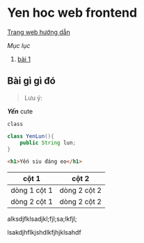 # Yen hoc web frontend 

[Trang web hướng dẫn](https://topdev.vn/blog/thiet-ke-giao-dien-web-bang-file-psd/?fbclid=IwAR3cfynQmENfQnXisaAZZUF0C71HpzOiEM2uYjYRGLFZcvqebcbEIvBPZm8)

*Mục lục*

1. [bài 1](#bai1)

## Bài gì gì đó <a name="bai1"></a>


> Lưu ý:

***Yến*** cute

`class` 

```java
class YenLun(){
    public String lun;
}
```

```html
<h1>Yến siu đáng eo</h1>
```

cột 1 | cột 2
|-|-|
dòng 1 cột 1 | dòng 2 cột 2
dòng 2 cột 1 | dòng 2 cột 2


alksdjfklsadjkl;fjl;sa;lkfjl;

lsakdjhflkjshdlkfjhjklsahdf

